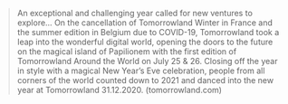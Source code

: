 >An exceptional and challenging year called for new ventures to explore… On the cancellation of Tomorrowland Winter in France and the summer edition in Belgium due to COVID-19, Tomorrowland took a leap into the wonderful digital world, opening the doors to the future on the magical island of Papilionem with the first edition of Tomorrowland Around the World on July 25 & 26. Closing off the year in style with a magical New Year’s Eve celebration, people from all corners of the world counted down to 2021 and danced into the new year at Tomorrowland 31.12.2020.
(tomorrowland.com)
